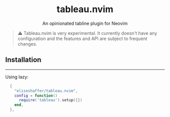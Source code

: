 <div align="center">
  
# tableau.nvim
An opinionated tabline plugin for Neovim  

</div>

> ⚠️ Tableau.nvim is very experimental. It currently doesn't have any configuration and the features and API are subject to frequent changes. 

## Installation
---
Using lazy:
```lua
  {
    "eliseshaffer/tableau.nvim",
    config = function()
      require('tableau').setup({})
    end,
  },
```
